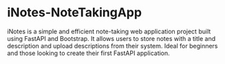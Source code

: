 # iNotes-NoteTakingApp
iNotes is a simple and efficient note-taking  web application  project built using FastAPI and Bootstrap. It allows users to store notes with a title and description and upload descriptions from their system. Ideal for beginners and those looking to create their first FastAPI application.
